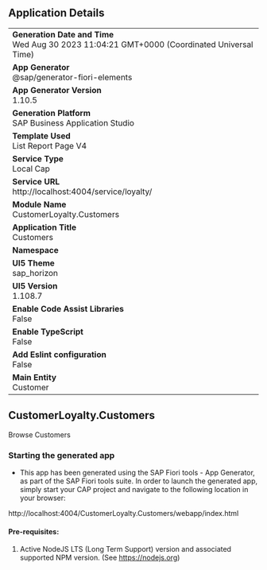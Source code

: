## Application Details
|               |
| ------------- |
|**Generation Date and Time**<br>Wed Aug 30 2023 11:04:21 GMT+0000 (Coordinated Universal Time)|
|**App Generator**<br>@sap/generator-fiori-elements|
|**App Generator Version**<br>1.10.5|
|**Generation Platform**<br>SAP Business Application Studio|
|**Template Used**<br>List Report Page V4|
|**Service Type**<br>Local Cap|
|**Service URL**<br>http://localhost:4004/service/loyalty/
|**Module Name**<br>CustomerLoyalty.Customers|
|**Application Title**<br>Customers|
|**Namespace**<br>|
|**UI5 Theme**<br>sap_horizon|
|**UI5 Version**<br>1.108.7|
|**Enable Code Assist Libraries**<br>False|
|**Enable TypeScript**<br>False|
|**Add Eslint configuration**<br>False|
|**Main Entity**<br>Customer|

## CustomerLoyalty.Customers

Browse Customers

### Starting the generated app

-   This app has been generated using the SAP Fiori tools - App Generator, as part of the SAP Fiori tools suite.  In order to launch the generated app, simply start your CAP project and navigate to the following location in your browser:

http://localhost:4004/CustomerLoyalty.Customers/webapp/index.html

#### Pre-requisites:

1. Active NodeJS LTS (Long Term Support) version and associated supported NPM version.  (See https://nodejs.org)


